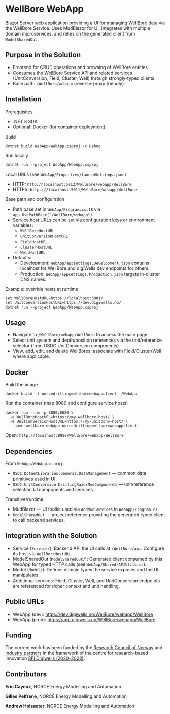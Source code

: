 # WellBore WebApp

Blazor Server web application providing a UI for managing WellBore data via the WellBore Service. Uses MudBlazor for UI, integrates with multiple domain microservices, and relies on the generated client from `ModelSharedOut`.

## Purpose in the Solution
- Frontend for CRUD operations and browsing of WellBore entities.
- Consumes the WellBore Service API and related services (UnitConversion, Field, Cluster, Well) through strongly-typed clients.
- Base path: `/WellBore/webapp` (reverse-proxy friendly).

## Installation
Prerequisites
- .NET 8 SDK
- Optional: Docker (for container deployment)

Build
```
dotnet build WebApp/WebApp.csproj -c Debug
```

Run locally
```
dotnet run --project WebApp/WebApp.csproj
```

Local URLs (see `WebApp/Properties/launchSettings.json`)
- HTTP: `http://localhost:5012/WellBore/webapp/WellBore`
- HTTPS: `https://localhost:5011/WellBore/webapp/WellBore`

Base path and configuration
- Path base set in `WebApp/Program.cs:18` via `app.UsePathBase("/WellBore/webapp")`.
- Service host URLs can be set via configuration keys or environment variables:
  - `WellBoreHostURL`
  - `UnitConversionHostURL`
  - `FieldHostURL`
  - `ClusterHostURL`
  - `WellHostURL`
- Defaults:
  - Development: `WebApp/appsettings.Development.json` contains localhost for WellBore and digiWells dev endpoints for others.
  - Production: `WebApp/appsettings.Production.json` targets in-cluster DNS names.

Example: override hosts at runtime
```
set WellBoreHostURL=https://localhost:5001/
set UnitConversionHostURL=https://dev.digiwells.no/
dotnet run --project WebApp/WebApp.csproj
```

## Usage
- Navigate to `/WellBore/webapp/WellBore` to access the main page.
- Select unit system and depth/position references via the unit/reference selector (from OSDC UnitConversion components).
- View, add, edit, and delete WellBores; associate with Field/Cluster/Well where applicable.

## Docker
Build the image
```
docker build -t norcedrillingwellborewebappclient ./WebApp
```

Run the container (map 8080 and configure service hosts)
```
docker run --rm -p 8080:8080 \
  -e WellBoreHostURL=https://my-wellbore-host/ \
  -e UnitConversionHostURL=https://my-unitconv-host/ \
  --name wellbore-webapp norcedrillingwellborewebappclient
```

Open: `http://localhost:8080/WellBore/webapp/WellBore`

## Dependencies
From `WebApp/WebApp.csproj`:
- `OSDC.DotnetLibraries.General.DataManagement` — common data primitives used in UI.
- `OSDC.UnitConversion.DrillingRazorMudComponents` — unit/reference selection UI components and services.

Transitive/runtime:
- MudBlazor — UI toolkit used via `AddMudServices` in `WebApp/Program.cs`.
- `ModelSharedOut` — project reference providing the generated typed client to call backend services.

## Integration with the Solution
- Service (`Service/`): Backend API the UI calls at `/WellBore/api`. Configure its host via `WellBoreHostURL`.
- ModelSharedOut (`ModelSharedOut/`): Generated client consumed by this WebApp for typed HTTP calls (see `WebApp/Shared/APIUtils.cs`).
- Model (`Model/`): Defines domain types the service exposes and the UI manipulates.
- Additional services: Field, Cluster, Well, and UnitConversion endpoints are referenced for richer context and unit handling.

## Public URLs
- WebApp (dev): https://dev.digiwells.no/WellBore/webapp/WellBore
- WebApp (prod): https://app.digiwells.no/WellBore/webapp/WellBore

## Funding
The current work has been funded by the [Research Council of Norway](https://www.forskningsradet.no/) and [Industry partners](https://www.digiwells.no/about/board/) in the framework of the centre for research-based innovation [SFI Digiwells (2020–2028)](https://www.digiwells.no/).

## Contributors
**Eric Cayeux**, NORCE Energy Modelling and Automation

**Gilles Pelfrene**, NORCE Energy Modelling and Automation

**Andrew Holsaeter**, NORCE Energy Modelling and Automation
